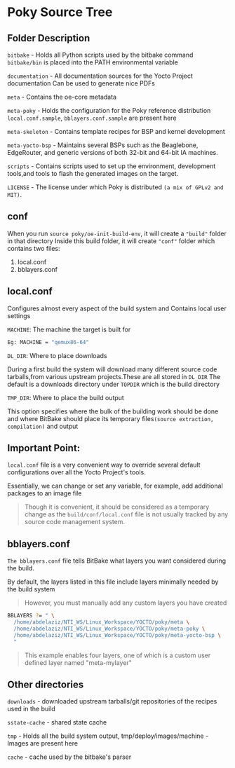 # Poky Source Tree



Folder Description
------------------

`bitbake`		-	Holds all Python scripts used by the bitbake command `bitbake/bin` is placed into the PATH environmental variable
			

`documentation`    	-       All documentation sources for the Yocto Project documentation Can be used to generate nice PDFs
			

`meta`			-	Contains the oe-core metadata
			
`meta-poky`		-	Holds the configuration for the Poky reference distribution `local.conf.sample`, `bblayers.conf.sample` are present here
			

`meta-skeleton`	- 	Contains template recipes for BSP and kernel development


`meta-yocto-bsp` 	-	Maintains several BSPs such as the Beaglebone, EdgeRouter, and generic versions of both 32-bit and 64-bit IA machines.
			

`scripts`		-	Contains scripts used to set up the environment, development tools,and tools to flash the generated images on the target.
			

`LICENSE`		-	The license under which Poky is distributed `(a mix of GPLv2 and MIT)`.


conf
-----------

When you run `source poky/oe-init-build-env`, it will create a `"build"` folder in that directory
Inside this build folder, it will create `"conf"` folder which contains two files:

1. local.conf
2. bblayers.conf

local.conf
-------------

Configures almost every aspect of the build system and Contains local user settings


`MACHINE`: The machine the target is built for

```bash
Eg: MACHINE = "qemux86-64"
```
 
`DL_DIR`: Where to place downloads

During a first build the system will download many different source code tarballs,from various 
upstream projects.These are all stored in `DL_DIR`
The default is a downloads directory under `TOPDIR` which is the build directory

`TMP_DIR`:  Where to place the build output

This option specifies where the bulk of the building work should be done and
where BitBake should place its temporary files`(source extraction, compilation)` and output

Important Point:
----------------

`local.conf` file is a very convenient way to override several default configurations over all the Yocto Project's tools.

Essentially, we can change or set any variable, for example, add additional packages to an image file

> Though it is convenient, it should be considered as a temporary change as the `build/conf/local.conf` file is not usually tracked by any source code management system.	


bblayers.conf
------------------

`The bblayers.conf` file tells BitBake what layers you want considered during the build.

By default, the layers listed in this file include layers minimally needed by the build system

> However, you must manually add any custom layers you have created

```bash
BBLAYERS ?= " \
  /home/abdelaziz/NTI_WS/Linux_Workspace/YOCTO/poky/meta \
  /home/abdelaziz/NTI_WS/Linux_Workspace/YOCTO/poky/meta-poky \
  /home/abdelaziz/NTI_WS/Linux_Workspace/YOCTO/poky/meta-yocto-bsp \
  "
```
                               
> This example enables four layers, one of which is a custom user defined layer named "meta-mylayer"

Other directories
-----------------

`downloads`	-	downloaded upstream tarballs/git repositories of the recipes used in the build

`sstate-cache`	-	shared state cache

`tmp`		-	Holds all the build system output, tmp/deploy/images/machine - Images are present here
			
`cache`	-	cache used by the bitbake's parser		

